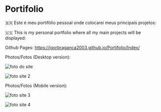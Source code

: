 # Portifolio

🇧🇷 Este é meu portifólio pessoal onde colocarei meus principais projetos:

🇺🇸 This is my personal portfolio where all my main projects will be displayed: 

Github Pages: https://igorbraganca2003.github.io/Portifolio/Index/

Photos/Fotos (Desktop version):

![foto do site](https://user-images.githubusercontent.com/61918994/127942480-54e2680a-74d8-4dfb-8573-757401c904b4.jpg)

![foto site 2](https://user-images.githubusercontent.com/61918994/127942558-5823ae03-2192-4740-a972-eee7a6738b21.jpg)

Photos/Fotos (Mobile version):

![foto site 3](https://user-images.githubusercontent.com/61918994/127942599-7cdafc00-0628-4f0b-9994-a0658975db7e.jpg)

![foto site 4](https://user-images.githubusercontent.com/61918994/127942899-1d3d5ddf-8e00-437b-9d9b-e656bc78bb29.jpg)

